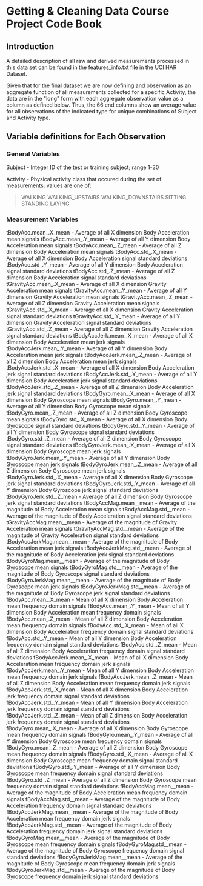 # Getting &amp; Cleaning Data Course Project Code Book

## Introduction

A detailed description of all raw and derived measurements processed in this data set can be found in the features_info.txt file in the UCI HAR Dataset.

Given that for the final dataset we are now defining and observation as an aggregate function of all measurements collected for a specific Activity, the data are in the "long" form with each aggregate observation value as a column as defined below.  Thus, the 66 end columns show an average value for all observations of the indicated type for unique combinations of Subject and Activity type.


## Variable definitions for Each Observation

### General Variables 

Subject - Integer ID of the test or training subject; range 1-30

Activity - Physical activity class that occured during the set of measurements; values are one of:

> WALKING
> WALKING_UPSTAIRS
> WALKING_DOWNSTAIRS
> SITTING
> STANDING
> LAYING

### Measurement Variables

tBodyAcc.mean_.X_mean - Average of all X dimension Body Acceleration mean signals
tBodyAcc.mean_.Y_mean - Average of all Y dimension Body Acceleration mean signals
tBodyAcc.mean_.Z_mean - Average of all Z dimension Body Acceleration mean signals
tBodyAcc.std_.X_mean - Average of all X dimension Body Acceleration signal standard deviations
tBodyAcc.std_.Y_mean - Average of all Y dimension Body Acceleration signal standard deviations
tBodyAcc.std_.Z_mean - Average of all Z dimension Body Acceleration signal standard deviations
tGravityAcc.mean_.X_mean - Average of all X dimension Gravity Acceleration mean signals
tGravityAcc.mean_.Y_mean - Average of all Y dimension Gravity Acceleration mean signals
tGravityAcc.mean_.Z_mean - Average of all Z dimension Gravity Acceleration mean signals
tGravityAcc.std_.X_mean - Average of all X dimension Gravity Acceleration signal standard deviations
tGravityAcc.std_.Y_mean - Average of all Y dimension Gravity Acceleration signal standard deviations
tGravityAcc.std_.Z_mean - Average of all Z dimension Gravity Acceleration signal standard deviations
tBodyAccJerk.mean_.X_mean - Average of all X dimension Body Acceleration mean jerk signals
tBodyAccJerk.mean_.Y_mean - Average of all Y dimension Body Acceleration mean jerk signals
tBodyAccJerk.mean_.Z_mean - Average of all Z dimension Body Acceleration mean jerk signals
tBodyAccJerk.std_.X_mean - Average of all X dimension Body Acceleration jerk signal standard deviations
tBodyAccJerk.std_.Y_mean - Average of all Y dimension Body Acceleration jerk signal standard deviations
tBodyAccJerk.std_.Z_mean - Average of all Z dimension Body Acceleration jerk signal standard deviations
tBodyGyro.mean_.X_mean - Average of all X dimension Body Gyroscope mean signals
tBodyGyro.mean_.Y_mean - Average of all Y dimension Body Gyroscope mean signals
tBodyGyro.mean_.Z_mean - Average of all Z dimension Body Gyroscope mean signals
tBodyGyro.std_.X_mean - Average of all X dimension Body Gyroscope signal standard deviations
tBodyGyro.std_.Y_mean - Average of all Y dimension Body Gyroscope signal standard deviations
tBodyGyro.std_.Z_mean - Average of all Z dimension Body Gyroscope signal standard deviations
tBodyGyroJerk.mean_.X_mean - Average of all X dimension Body Gyroscope mean jerk signals
tBodyGyroJerk.mean_.Y_mean - Average of all Y dimension Body Gyroscope mean jerk signals
tBodyGyroJerk.mean_.Z_mean - Average of all Z dimension Body Gyroscope mean jerk signals
tBodyGyroJerk.std_.X_mean - Average of all X dimension Body Gyroscope jerk signal standard deviations
tBodyGyroJerk.std_.Y_mean - Average of all Y dimension Body Gyroscope jerk signal standard deviations
tBodyGyroJerk.std_.Z_mean - Average of all Z dimension Body Gyroscope jerk signal standard deviations
tBodyAccMag.mean__mean - Average of the magnitude of Body Acceleration mean signals
tBodyAccMag.std__mean - Average of the magnitude of Body Acceleration signal standard deviations
tGravityAccMag.mean__mean - Average of the magnitude of Gravity Acceleration mean signals
tGravityAccMag.std__mean - Average of the magnitude of Gravity Acceleration signal standard deviations
tBodyAccJerkMag.mean__mean - Average of the magnitude of Body Acceleration mean jerk signals
tBodyAccJerkMag.std__mean - Average of the magnitude of Body Acceleration jerk signal standard deviations
tBodyGyroMag.mean__mean - Average of the magnitude of Body Gyroscope mean signals
tBodyGyroMag.std__mean - Average of the magnitude of Body Gyroscope signal standard deviations
tBodyGyroJerkMag.mean__mean - Average of the magnitude of Body Gyroscope mean jerk signals
tBodyGyroJerkMag.std__mean - Average of the magnitude of Body Gyroscope jerk signal standard deviations
fBodyAcc.mean_.X_mean - Mean of all X dimension Body Acceleration mean frequency domain signals
fBodyAcc.mean_.Y_mean - Mean of all Y dimension Body Acceleration mean frequency domain signals
fBodyAcc.mean_.Z_mean - Mean of all Z dimension Body Acceleration mean frequency domain signals
fBodyAcc.std_.X_mean - Mean of all X dimension Body Acceleration frequency domain signal standard deviations
fBodyAcc.std_.Y_mean - Mean of all Y dimension Body Acceleration frequency domain signal standard deviations
fBodyAcc.std_.Z_mean - Mean of all Z dimension Body Acceleration frequency domain signal standard deviations
fBodyAccJerk.mean_.X_mean - Mean of all X dimension Body Acceleration mean frequency domain jerk signals
fBodyAccJerk.mean_.Y_mean - Mean of all Y dimension Body Acceleration mean frequency domain jerk signals
fBodyAccJerk.mean_.Z_mean - Mean of all Z dimension Body Acceleration mean frequency domain jerk signals
fBodyAccJerk.std_.X_mean - Mean of all X dimension Body Acceleration jerk frequency domain signal standard deviations
fBodyAccJerk.std_.Y_mean - Mean of all Y dimension Body Acceleration jerk frequency domain signal standard deviations
fBodyAccJerk.std_.Z_mean - Mean of all Z dimension Body Acceleration jerk frequency domain signal standard deviations
fBodyGyro.mean_.X_mean - Average of all X dimension Body Gyroscope mean frequency domain signals
fBodyGyro.mean_.Y_mean - Average of all Y dimension Body Gyroscope mean frequency domain signals
fBodyGyro.mean_.Z_mean - Average of all Z dimension Body Gyroscope mean frequency domain signals
fBodyGyro.std_.X_mean - Average of all X dimension Body Gyroscope mean frequency domain signal standard deviations
fBodyGyro.std_.Y_mean - Average of all Y dimension Body Gyroscope mean frequency domain signal standard deviations
fBodyGyro.std_.Z_mean - Average of all Z dimension Body Gyroscope mean frequency domain signal standard deviations
fBodyAccMag.mean__mean - Average of the magnitude of Body Acceleration mean frequency domain signals
fBodyAccMag.std__mean - Average of the magnitude of Body Acceleration frequency domain signal standard deviations
fBodyAccJerkMag.mean__mean - Average of the magnitude of Body Acceleration mean frequency domain jerk signals
fBodyAccJerkMag.std__mean - Average of the magnitude of Body Acceleration frequency domain jerk signal standard deviations
fBodyGyroMag.mean__mean - Average of the magnitude of Body Gyroscope mean frequency domain signals
fBodyGyroMag.std__mean - Average of the magnitude of Body Gyroscope frequency domain signal standard deviations
fBodyGyroJerkMag.mean__mean - Average of the magnitude of Body Gyroscope mean frequency domain jerk signals
fBodyGyroJerkMag.std__mean - Average of the magnitude of Body Gyroscope frequency domain jerk signal standard deviations